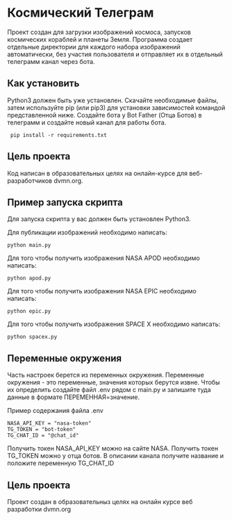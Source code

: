 # Космический Телеграм
Проект создан для загрузки изображений космоса, запусков космических кораблей и планеты Земля. Программа создает отдельные директории для каждого набора изображений автоматически, без участия пользователя и отправляет их в отдельный телеграмм канал через бота.

## Как установить
Python3 должен быть уже установлен. Скачайте необходимые файлы, затем используйте pip (или pip3) для установки зависимостей командой представленной ниже. Создайте бота у Bot Father (Отца Ботов) в телеграмм и создайте новый канал для работы бота.

```
 pip install -r requirements.txt
```
## Цель проекта
Код написан в образовательных целях на онлайн-курсе для веб-разработчиков dvmn.org.

## Пример запуска скрипта
Для запуска скрипта у вас должен быть установлен Python3.

Для публикации изображений необходимо написать:

```
python main.py
```
Для того чтобы получить изображения NASA APOD необходимо написать:
```
python apod.py
```
Для того чтобы получить изображения NASA EPIC необходимо написать:
```
python epic.py
```
Для того чтобы получить изображения SPACE X необходимо написать:
```
python spacex.py
```

## Переменные окружения 

Часть настроек берется из переменных окружения. Переменные окружения - это переменные, значения которых берутся извне. Чтобы их определить создайте файл .env рядом с main.py и запишите туда данные в формате ПЕРЕМЕННАЯ=значение.

Пример содержания файла .env 

```
NASA_API_KEY = "nasa-token"
TG_TOKEN = "bot-token"
TG_CHAT_ID = "@chat_id"
```

Получить токен  NASA_API_KEY можно на сайте NASA. 
Получить токен TG_TOKEN можно у отца ботов.
В описании канала получите название и положите переменную TG_CHAT_ID

## Цель проекта

Проект создан в образовательныз целях на онлайн курсе веб разработки dvmn.org